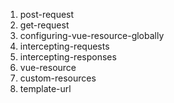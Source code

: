 1. post-request
1. get-request
1. configuring-vue-resource-globally
1. intercepting-requests
1. intercepting-responses
1. vue-resource
1. custom-resources
1. template-url
